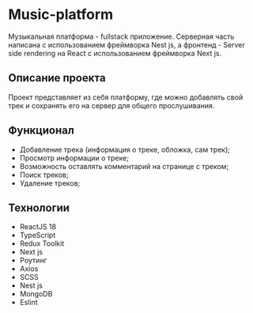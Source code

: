 # Music-platform

Музыкальная платформа - fullstack приложение. Серверная часть написана с использованием фреймворка Nest js, а фронтенд - Server side rendering на React с использованием фреймворка Next js.

## Описание проекта

Проект представляет из себя платформу, где можно добавлять свой трек и сохранять его на сервер для общего прослушивания.

## Функционал  
* Добавление трека (информация о треке, обложка, сам трек);
* Просмотр информации о треке;
* Возможность оставлять комментарий на странице с треком;
* Поиск треков;
* Удаление треков;

## Технологии
* ReactJS 18
* TypeScript
* Redux Toolkit
* Next js
* Роутинг
* Axios
* SCSS
* Nest js
* MongoDB
* Eslint

<!-- ## Инструкция

Для работы с проектом необходимо выполнить следующие действия:

__1. Клонировать репозиторий__

`git clone https://github.com/tat-rs/music-platform.git`

__2. Установить все зависимости__

`npm install`

__3. Запустить фронт__

Перейти в папку "frontend"

`npm run dev`

__4. Запустить сервер__

Перейти в папку "server"

`npm run start`
 -->